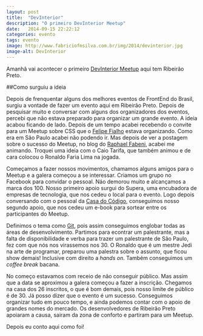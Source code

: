 ```yaml
---
layout: post
title:  "DevInterior"
description: "O primeiro DevInterior Meetup"
date:   2014-09-15 22:22:12
categories: evento
tags: evento
image: http://www.fabriciofmsilva.com.br/img/2014/devinterior.jpg
image-alt: DevInterior
---
```


Amanhã vai acontecer o primeiro [DevInterior Meetup](http://www.meetup.com/devinterior/) aqui tem Ribeirão Preto.

##Como surguiu a ideia

Depois de frenquentar alguns dos melhores eventos de FrontEnd do Brasil, surgiu a vontade de fazer um evento aqui em Ribeirão Preto. Depois de pesquisar muito e conversar com alguns dos organizadores dos eventos, percebi que não estava preparado para organizar um grande evento. A ideia acabou ficando de lado. Depois de um tempo acabei recebendo o convite para um Meetup sobre CSS que o [Felipe Fialho](http://felipefialho.com/) estava organizando. Como era em São Paulo acabei não podendo ir. Mas depois de ver a postagem sobre o sucesso do Meetup, no blog do [Raphael Fabeni](http://www.raphaelfabeni.com.br/nascimento-meetup-css/), acabei me animando. Troquei uma ideia com o Caio Tarifa, que também animou e de cara colocou o Ronaldo Faria Lima na jogada.

Começamos a fazer nossos movimentos, chamamos alguns amigos para o Meetup e a galera começou a se interessar. Criamos um grupo no Facebook para convidar o pessoal. Náo demorou muito e alcançamos a marca dos 100. Nosso primeiro apoio surgui do <span title="Supera Parque de Inovação e Tecnologia de Ribeirão Preto">Supera</span>, uma encubadora de empresas de tecnologia, que nos cedeu o local para o evento. Logo depois conversando com o pessoal da [Casa do Código](http://casadocodigo.com.br), conseguimos nosso segundo apoio, que nos cedeu um e-book para sortear entre os participantes do Meetup.

Definimos o tema como [Git](http://git-scm.com/), pois assim conseguimos englobar todas as áreas de desenvolvimento. Partimos para econtrar um palestrante, mas a falta de disponibilidade e verba para trazer um palestrante de São Paulo, fez com que nós nos virassemos nos 30. O Ronaldo que é um mestre Jedi na arte de programar, preparou uma palestra sobre o assunto, que ficou show demais! Inclusive com direito a <i lang="en">hands on</i>. Também conseguimos um <i lang="en">coffee break</i> bacana.

No começo estavamos com receio de não conseguir público. Mas assim que a data se aproximou a galera começou a fazer a inscrição. Chegamos na casa dos 26 inscritos, o que é bom demais, pois nosso limite de público é de 30. Já posso dizer que o evento é um sucesso. Conseguimos organizar tudo em pouco tempo, e ainda podemos contar com o apoio de grandes nomes do mercado. Os desenvolvedores de Ribeirão Preto apoiaram a causa, sairam da zona de conforto e partiram para um Meetup.

Depois eu conto aqui como foi!
